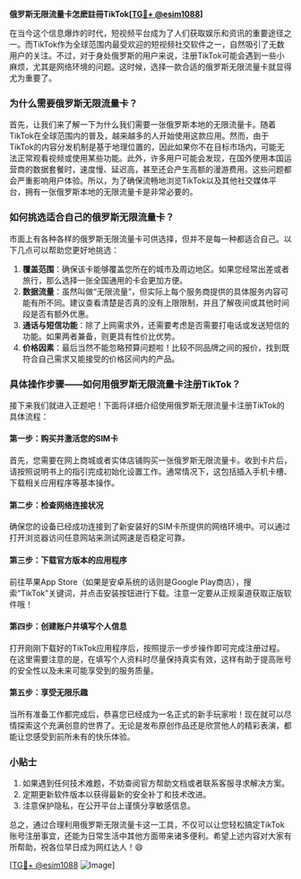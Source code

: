 **俄罗斯无限流量卡怎麽註冊TikTok[[TG💪+ @esim1088](https://t.me/s/esim1088)]**

在当今这个信息爆炸的时代，短视频平台成为了人们获取娱乐和资讯的重要途径之一。而TikTok作为全球范围内最受欢迎的短视频社交软件之一，自然吸引了无数用户的关注。不过，对于身处俄罗斯的用户来说，注册TikTok可能会遇到一些小麻烦，尤其是网络环境的问题。这时候，选择一款合适的俄罗斯无限流量卡就显得尤为重要了。

### 为什么需要俄罗斯无限流量卡？

首先，让我们来了解一下为什么我们需要一张俄罗斯本地的无限流量卡。随着TikTok在全球范围内的普及，越来越多的人开始使用这款应用。然而，由于TikTok的内容分发机制是基于地理位置的，因此如果你不在目标市场内，可能无法正常观看视频或使用某些功能。此外，许多用户可能会发现，在国外使用本国运营商的数据套餐时，速度慢、延迟高，甚至还会产生高额的漫游费用。这些问题都会严重影响用户体验。所以，为了确保流畅地浏览TikTok以及其他社交媒体平台，拥有一张俄罗斯本地的无限流量卡是非常必要的。

### 如何挑选适合自己的俄罗斯无限流量卡？

市面上有各种各样的俄罗斯无限流量卡可供选择，但并不是每一种都适合自己。以下几点可以帮助您更好地挑选：

1. **覆盖范围**：确保该卡能够覆盖您所在的城市及周边地区。如果您经常出差或者旅行，那么选择一张全国通用的卡会更加方便。
2. **数据流量**：虽然叫做“无限流量”，但实际上每个服务商提供的具体服务内容可能有所不同。建议查看清楚是否真的没有上限限制，并且了解夜间或其他时间段是否有额外优惠。
3. **通话与短信功能**：除了上网需求外，还需要考虑是否需要打电话或发送短信的功能。如果两者兼备，则更具有性价比优势。
4. **价格因素**：最后当然不能忽略预算问题啦！比较不同品牌之间的报价，找到既符合自己需求又能接受的价格区间内的产品。

### 具体操作步骤——如何用俄罗斯无限流量卡注册TikTok？

接下来我们就进入正题吧！下面将详细介绍使用俄罗斯无限流量卡注册TikTok的具体流程：

#### 第一步：购买并激活您的SIM卡
首先，您需要在网上商城或者实体店铺购买一张俄罗斯无限流量卡。收到卡片后，请按照说明书上的指引完成初始化设置工作。通常情况下，这包括插入手机卡槽、下载相关应用程序等基本操作。

#### 第二步：检查网络连接状况
确保您的设备已经成功连接到了新安装好的SIM卡所提供的网络环境中。可以通过打开浏览器访问任意网站来测试网速是否稳定可靠。

#### 第三步：下载官方版本的应用程序
前往苹果App Store（如果是安卓系统的话则是Google Play商店），搜索“TikTok”关键词，并点击安装按钮进行下载。注意一定要从正规渠道获取正版软件哦！

#### 第四步：创建账户并填写个人信息
打开刚刚下载好的TikTok应用程序后，按照提示一步步操作即可完成注册过程。在这里需要注意的是，在填写个人资料时尽量保持真实有效，这样有助于提高账号的安全性以及未来可能享受到的服务质量。

#### 第五步：享受无限乐趣
当所有准备工作都完成后，恭喜您已经成为一名正式的新手玩家啦！现在就可以尽情探索这个充满创意的世界了。无论是发布原创作品还是欣赏他人的精彩表演，都能让您感受到前所未有的快乐体验。

### 小贴士
1. 如果遇到任何技术难题，不妨查阅官方帮助文档或者联系客服寻求解决方案。
2. 定期更新软件版本以获得最新的安全补丁和技术改进。
3. 注意保护隐私，在公开平台上谨慎分享敏感信息。

总之，通过合理利用俄罗斯无限流量卡这一工具，不仅可以让您轻松搞定TikTok账号注册事宜，还能为日常生活中其他方面带来诸多便利。希望上述内容对大家有所帮助，祝各位早日成为网红达人！😄

[[TG💪+ @esim1088](https://t.me/s/esim1088) ![Image](https://i.postimg.cc/4NQfJmqS/Snipaste-2025-05-13-00-14-12.png)]